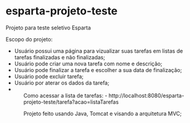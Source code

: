 # esparta-projeto-teste
Projeto para teste seletivo Esparta

Escopo do projeto:
<ul>
  <li>Usuário possui uma página para vizualizar suas tarefas em listas de tarefas finalizadas e não finalizadas;</li>
  <li>Usuário pode criar uma nova tarefa com nome e descrição;</li>
  <li>Usuário pode finalizar a tarefa e escolher a sua data de finalização;</li>
  <li>Usuário pode excluir tarefa;</li>
  <li>Usuário por aterar os dados da tarefa;<li>
<ul>
Como acessar a lista de tarefas:
  - http://localhost:8080/esparta-projeto-teste/tarefa?acao=listaTarefas
  
Projeto feito usando Java, Tomcat e visando a arquitetura MVC;
